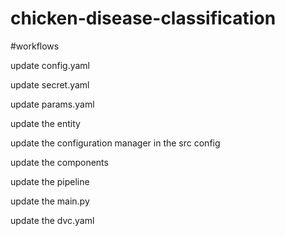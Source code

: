 # chicken-disease-classification

#workflows

update config.yaml

update secret.yaml

update params.yaml

update the entity

update the configuration manager in the src config

update the components

update the pipeline

update the main.py

update the dvc.yaml
